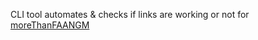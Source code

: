 CLI tool automates & checks if links are working or not for [moreThanFAANGM](https://kaustubh-natuskar.github.io/moreThanFAANGM/)
